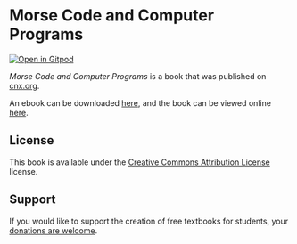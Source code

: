 # Morse Code and Computer Programs

[![Open in Gitpod](https://gitpod.io/button/open-in-gitpod.svg)](https://gitpod.io/from-referrer/)

_Morse Code and Computer Programs_ is a book that was published on [cnx.org](https://cnx.org/).

An ebook can be downloaded [here](https://github.com/cnx-user-books/cnxbook-morse-code-and-computer-programs/releases/latest), and the book can be viewed online [here](https://github.com/cnx-user-books/cnxbook-morse-code-and-computer-programs/releases/latest).

## License
This book is available under the [Creative Commons Attribution License](./LICENSE) license.

## Support
If you would like to support the creation of free textbooks for students, your [donations are welcome](https://riceconnect.rice.edu/donation/support-openstax-banner).
